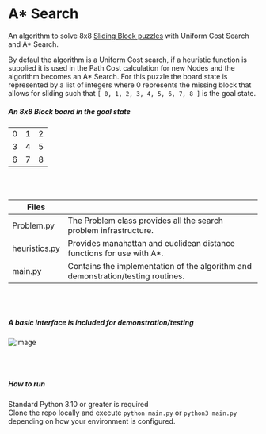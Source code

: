 # A* Search

An algorithm to solve 8x8 [Sliding Block puzzles](https://en.wikipedia.org/wiki/Sliding_puzzle) with Uniform Cost Search and A* Search.

By defaul the algorithm is a Uniform Cost search, if a heuristic function is supplied it is used in the Path Cost calculation for new Nodes and the algorithm becomes an A* Search. For this puzzle the board state is represented by a list of integers where 0 represents the missing block that allows for sliding such that `[ 0, 1, 2, 3, 4, 5, 6, 7, 8 ]` is the goal state.

##### An 8x8 Block board in the goal state
<table>
  <tr>
    <td>0</td><td>1</td><td>2</td>
  </tr>
  <tr>
    <td>3</td><td>4</td><td>5</td>
  </tr>
  <tr>
    <td>6</td><td>7</td><td>8</td>
  </tr>
</table>


<br>
<br>

|Files||
|-----|------|
| Problem.py | The Problem class provides all the search problem infrastructure.|
|heuristics.py| Provides manahattan and euclidean distance functions for use with A*.|
|main.py|Contains the implementation of the algorithm and demonstration/testing routines.|

<br>
<br>

##### A basic interface is included for demonstration/testing
![image](https://user-images.githubusercontent.com/21013517/187051887-201ca545-0573-4f8b-8bb1-c22a3ccb3b0f.png)

<br>
<br>

##### How to run
Standard Python 3.10 or greater is required
<br>
Clone the repo locally and execute `python main.py` or `python3 main.py` depending on how your environment is configured.

